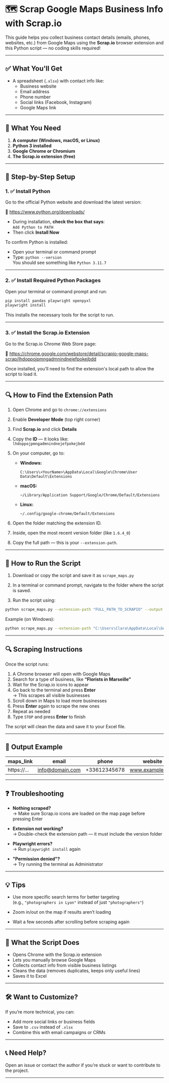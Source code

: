 # 🗺️ Scrap Google Maps Business Info with Scrap.io

This guide helps you collect business contact details (emails, phones, websites, etc.) from Google Maps using the **Scrap.io** browser extension and this Python script — no coding skills required!

---

## ✅ What You'll Get

- A spreadsheet (`.xlsx`) with contact info like:
  - Business website
  - Email address
  - Phone number
  - Social links (Facebook, Instagram)
  - Google Maps link

---

## 🔧 What You Need

1. **A computer (Windows, macOS, or Linux)**
2. **Python 3 installed**
3. **Google Chrome or Chromium**
4. **The Scrap.io extension (free)**

---

## 🚀 Step-by-Step Setup

### 1. ✅ Install Python

Go to the official Python website and download the latest version:

🔗 https://www.python.org/downloads/

- During installation, **check the box that says**:  
  `Add Python to PATH`
- Then click **Install Now**

To confirm Python is installed:
- Open your terminal or command prompt
- Type: `python --version`  
  You should see something like `Python 3.11.7`

---

### 2. ✅ Install Required Python Packages

Open your terminal or command prompt and run:

```bash
pip install pandas playwright openpyxl
playwright install
```

This installs the necessary tools for the script to run.

---

### 3. ✅ Install the Scrap.io Extension

Go to the Scrap.io Chrome Web Store page:

🔗 https://chrome.google.com/webstore/detail/scrapio-google-maps-scrap/lhdoppojpmngadmnindnejefpokejbdd

Once installed, you’ll need to find the extension's local path to allow the script to load it.

---

## 🔍 How to Find the Extension Path

1. Open Chrome and go to `chrome://extensions`
2. Enable **Developer Mode** (top right corner)
3. Find **Scrap.io** and click **Details**
4. Copy the **ID** — it looks like:  
   `lhdoppojpmngadmnindnejefpokejbdd`
5. On your computer, go to:

   - **Windows:**
     ```
     C:\Users\<YourName>\AppData\Local\Google\Chrome\User Data\Default\Extensions
     ```
   - **macOS:**
     ```
     ~/Library/Application Support/Google/Chrome/Default/Extensions
     ```
   - **Linux:**
     ```
     ~/.config/google-chrome/Default/Extensions
     ```

6. Open the folder matching the extension ID.
7. Inside, open the most recent version folder (like `1.6.4_0`)
8. Copy the full path — this is your `--extension-path`.

---

## 🏃 How to Run the Script

1. Download or copy the script and save it as `scrape_maps.py`

2. In a terminal or command prompt, navigate to the folder where the script is saved.

3. Run the script using:

```bash
python scrape_maps.py --extension-path "FULL_PATH_TO_SCRAPIO" --output "my_data.xlsx"
```

Example (on Windows):

```bash
python scrape_maps.py --extension-path "C:\Users\Clara\AppData\Local\Google\Chrome\User Data\Default\Extensions\lhdoppojpmngadmnindnejefpokejbdd\1.6.4_0" --output "paris_restaurants.xlsx"
```

---

## 🔍 Scraping Instructions

Once the script runs:

1. A Chrome browser will open with Google Maps
2. Search for a type of business, like **“Florists in Marseille”**
3. Wait for the Scrap.io icons to appear
4. Go back to the terminal and press **Enter**  
   → This scrapes all visible businesses
5. Scroll down in Maps to load more businesses
6. Press **Enter** again to scrape the new ones
7. Repeat as needed
8. Type `STOP` and press **Enter** to finish

The script will clean the data and save it to your Excel file.

---

## 📂 Output Example

| maps_link | email             | phone       | website           | contact_page       | facebook             | instagram             |
|-----------|------------------|-------------|-------------------|--------------------|----------------------|-----------------------|
| https://... | info@domain.com | +33612345678 | www.example.com   | /contact           | fb.com/yourbiz       | instagram.com/yourbiz |

---

## ❓ Troubleshooting

- **Nothing scraped?**  
  → Make sure Scrap.io icons are loaded on the map page before pressing Enter

- **Extension not working?**  
  → Double-check the extension path — it must include the version folder

- **Playwright errors?**  
  → Run `playwright install` again

- **"Permission denied"?**  
  → Try running the terminal as Administrator

---

## 💡 Tips

- Use more specific search terms for better targeting  
  (e.g., `"photographers in Lyon"` instead of just `"photographers"`)

- Zoom in/out on the map if results aren’t loading

- Wait a few seconds after scrolling before scraping again

---

## 🧼 What the Script Does

- Opens Chrome with the Scrap.io extension
- Lets you manually browse Google Maps
- Collects contact info from visible business listings
- Cleans the data (removes duplicates, keeps only useful lines)
- Saves it to Excel

---

## 🛠 Want to Customize?

If you’re more technical, you can:
- Add more social links or business fields
- Save to `.csv` instead of `.xlsx`
- Combine this with email campaigns or CRMs

---

## 📞 Need Help?

Open an issue or contact the author if you’re stuck or want to contribute to the project.

---
